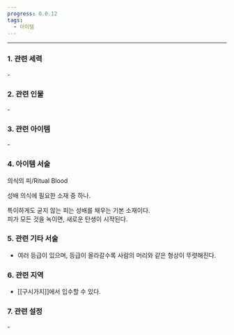 ```yaml
---
progress: 0.0.12
tags:
  - 아이템
---
```

---
### 1. 관련 세력 
\-

### 2. 관련 인물
 \-

### 3. 관련 아이템
\-

### 4. 아이템 서술
의식의 피/Ritual Blood

성배 의식에 필요한 소재 중 하나.  
  
특이하게도 굳지 않는 피는 성배를 채우는 기본 소재이다.  
피가 모든 것을 녹이면, 새로운 탄생이 시작된다.

### 5. 관련 기타 서술
- 여러 등급이 있으며, 등급이 올라갈수록 사람의 머리와 같은 형상이 뚜렷해진다.
### 6. 관련 지역
- [[구시가지]]에서 입수할 수 있다.

### 7. 관련 설정
\-